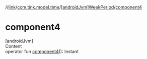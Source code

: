 //[link](../../index.md)/[com.tink.model.time](../index.md)/[[androidJvm]WeekPeriod](index.md)/[component4](component4.md)



# component4  
[androidJvm]  
Content  
operator fun [component4](component4.md)(): Instant  



